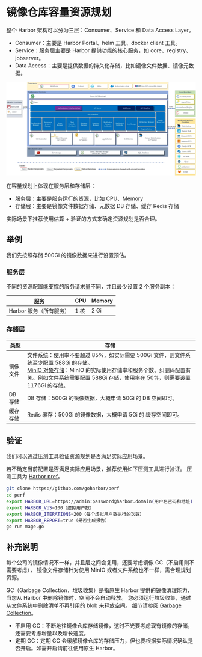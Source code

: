 # 镜像仓库容量资源规划

整个 Harbor 架构可以分为三层：Consumer、Service 和 Data Access Layer。

- Consumer：主要是 Harbor Portal、helm 工具、docker client 工具。
- Service：服务层主要是 Harbor 提供功能的核心服务，如 core、registry、jobserver。
- Data Access：主要是提供数据的持久化存储，比如镜像文件数据、镜像元数据。

![资源架构](../images/resource-architecture.png)

在容量规划上体现在服务层和存储层：

- 服务层：主要是服务运行的资源，比如 CPU、Memory
- 存储层：主要是镜像文件数据存储、元数据 DB 存储、缓存 Redis 存储

实际场景下推荐使用估算 + 验证的方式来确定资源规划是否合理。

## 举例

我们先按照存储 500Gi 的镜像数据来进行设置预估。

### 服务层

不同的资源配置能支撑的服务请求量不同，并且最少设置 2 个服务副本：

| 服务                    | CPU  | Memory |
| ----------------------- | ---- | ------ |
| Harbor 服务（所有服务）    | 1 核 | 2 Gi   |

### 存储层

| 类型     | 存储       |
| -------- | --------- |
| 镜像文件 | 文件系统：使用率不要超过 85%，如实际需要 500Gi 文件，则文件系统至少配置 588Gi 的存储。<br />[MinIO 对象存储](https://min.io/product/erasure-code-calculator)：MinIO 的实际使用存储率和服务个数、纠删码配置有关。例如文件系统需要配置 588Gi 存储，使用率在 50%，则需要设置 1176Gi 的存储。 |
| DB 存储  | DB 存储：500Gi 的镜像数据，大概申请 50Gi 的 DB 空间即可。     |
| 缓存存储 | Redis 缓存：500Gi 的镜像数据，大概申请 5Gi 的 缓存空间即可。   |

## 验证

我们可以通过压测工具验证资源规划是否满足实际应用场景。

若不确定当前配置是否满足实际应用场景，推荐使用如下压测工具进行验证。
压测工具为 [Harbor pref](https://github.com/goharbor/perf)。

```bash
git clone https://github.com/goharbor/perf
cd perf
export HARBOR_URL=https://admin:password@harbor.domain(用户名密码和地址)
export HARBOR_VUS=100（虚拟用户数）
export HARBOR_ITERATIONS=200（每个虚拟用户数执行的次数）
export HARBOR_REPORT=true（是否生成报告）
go run mage.go
```

## 补充说明

每个公司的镜像情况不一样，并且层之间会复用，还要考虑镜像 GC（不启用则不需要考虑），
镜像文件存储针对使用 MinIO 或者文件系统也不一样，需合理规划资源。

GC（Garbage Collection，垃圾收集）是指原生 Harbor 提供的镜像清理能力，当您从 Harbor 中删除镜像时，空间不会自动释放。
您必须运行垃圾收集，通过从文件系统中删除清单不再引用的 blob 来释放空间。
细节请参阅 [Garbage Collection](https://goharbor.io/docs/edge/administration/garbage-collection/)。

- 不启用 GC：不断地往镜像仓库存储镜像，这时不光要考虑现有镜像的存储，还需要考虑增量以及增长速度。
- 定期 GC：定期 GC 会缓解镜像仓库的存储压力，但也要根据实际情况确认是否开启。如需开启请前往使用原生 Harbor。
